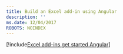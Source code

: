 ```yaml
---
title: Build an Excel add-in using Angular
description: ''
ms.date: 12/04/2017
ROBOTS: NOINDEX
---
```


[!include[Excel add-ins get started Angular](../includes/file-get-started-excel-angular.md)]
